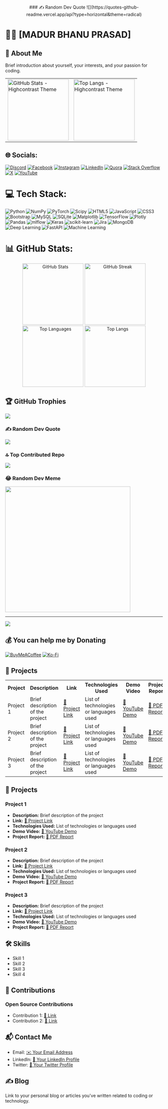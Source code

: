 <div align="center" style="width: 100%;">
  ### ✍️ Random Dev Quote
  ![](https://quotes-github-readme.vercel.app/api?type=horizontal&theme=radical)
</div>

# 👨‍💻 [MADUR BHANU PRASAD]

## 🌟 About Me
Brief introduction about yourself, your interests, and your passion for coding.
<table>
  <tr>
    <td>
      <img src="https://github-readme-stats.vercel.app/api?username=madurbhanuprasad&theme=highcontrast&show_icons=true" alt="GitHub Stats - Highcontrast Theme" height="195"/>
    </td>
    <td>
      <img src="https://github-readme-stats.vercel.app/api/top-langs/?username=madurbhanuprasad&theme=highcontrast&size_weight=0.5&count_weight=0.5" alt="Top Langs - Highcontrast Theme" height="195"/>
    </td>
  </tr>
</table>



## 🌐 Socials:
[![Discord](https://img.shields.io/badge/Discord-%237289DA.svg?logo=discord&logoColor=white)](https://discord.gg/madurbhanuprasad) [![Facebook](https://img.shields.io/badge/Facebook-%231877F2.svg?logo=Facebook&logoColor=white)](https://facebook.com/madurbhanuprasad) [![Instagram](https://img.shields.io/badge/Instagram-%23E4405F.svg?logo=Instagram&logoColor=white)](https://instagram.com/madurbhanuprasad) [![LinkedIn](https://img.shields.io/badge/LinkedIn-%230077B5.svg?logo=linkedin&logoColor=white)](https://linkedin.com/in/madurbhanuprasad) [![Quora](https://img.shields.io/badge/Quora-%23B92B27.svg?logo=Quora&logoColor=white)](https://quora.com/profile/madurbhanuprasad) [![Stack Overflow](https://img.shields.io/badge/-Stackoverflow-FE7A16?logo=stack-overflow&logoColor=white)](https://stackoverflow.com/users/madurbhanuprasad) [![X](https://img.shields.io/badge/X-black.svg?logo=X&logoColor=white)](https://x.com/madurbhanuprasad) [![YouTube](https://img.shields.io/badge/YouTube-%23FF0000.svg?logo=YouTube&logoColor=white)](https://youtube.com/@madurbhanuprasad) 

# 💻 Tech Stack:
![Python](https://img.shields.io/badge/python-3670A0?style=for-the-badge&logo=python&logoColor=ffdd54) ![NumPy](https://img.shields.io/badge/numpy-%23013243.svg?style=for-the-badge&logo=numpy&logoColor=white) ![PyTorch](https://img.shields.io/badge/PyTorch-%23EE4C2C.svg?style=for-the-badge&logo=PyTorch&logoColor=white) ![Scipy](https://img.shields.io/badge/SciPy-%230C55A5.svg?style=for-the-badge&logo=scipy&logoColor=%white) ![HTML5](https://img.shields.io/badge/html5-%23E34F26.svg?style=for-the-badge&logo=html5&logoColor=white) ![JavaScript](https://img.shields.io/badge/javascript-%23323330.svg?style=for-the-badge&logo=javascript&logoColor=%23F7DF1E) ![CSS3](https://img.shields.io/badge/css3-%231572B6.svg?style=for-the-badge&logo=css3&logoColor=white) ![Bootstrap](https://img.shields.io/badge/bootstrap-%238511FA.svg?style=for-the-badge&logo=bootstrap&logoColor=white) ![MySQL](https://img.shields.io/badge/mysql-4479A1.svg?style=for-the-badge&logo=mysql&logoColor=white) ![SQLite](https://img.shields.io/badge/sqlite-%2307405e.svg?style=for-the-badge&logo=sqlite&logoColor=white) ![Matplotlib](https://img.shields.io/badge/Matplotlib-%23ffffff.svg?style=for-the-badge&logo=Matplotlib&logoColor=black) ![TensorFlow](https://img.shields.io/badge/TensorFlow-%23FF6F00.svg?style=for-the-badge&logo=TensorFlow&logoColor=white) ![Plotly](https://img.shields.io/badge/Plotly-%233F4F75.svg?style=for-the-badge&logo=plotly&logoColor=white) ![Pandas](https://img.shields.io/badge/pandas-%23150458.svg?style=for-the-badge&logo=pandas&logoColor=white) ![mlflow](https://img.shields.io/badge/mlflow-%23d9ead3.svg?style=for-the-badge&logo=numpy&logoColor=blue) ![Keras](https://img.shields.io/badge/Keras-%23D00000.svg?style=for-the-badge&logo=Keras&logoColor=white) ![scikit-learn](https://img.shields.io/badge/scikit--learn-%23F7931E.svg?style=for-the-badge&logo=scikit-learn&logoColor=white) ![Jira](https://img.shields.io/badge/jira-%230A0FFF.svg?style=for-the-badge&logo=jira&logoColor=white) ![MongoDB](https://img.shields.io/badge/MongoDB-%234ea94b.svg?style=for-the-badge&logo=mongodb&logoColor=white)
![Deep Learning](https://img.shields.io/badge/Deep_Learning-%230A0FFF.svg?style=for-the-badge&logo=deeplearning&logoColor=white)
![FastAPI](https://img.shields.io/badge/FastAPI-%2300C4B4.svg?style=for-the-badge&logo=fastapi&logoColor=white)
![Machine Learning](https://img.shields.io/badge/Machine_Learning-%23FF6F00.svg?style=for-the-badge&logo=machinelearning&logoColor=white)


# 📊 GitHub Stats:
<div align="center">
  <img src="https://github-readme-stats.vercel.app/api?username=madurbhanuprasad&theme=dark&hide_border=false&include_all_commits=true&count_private=true" alt="GitHub Stats" height="195"/>
  <img src="https://github-readme-streak-stats.herokuapp.com/?user=madurbhanuprasad&theme=dark&hide_border=false" alt="GitHub Streak" height="195"/>
  <img src="https://github-readme-stats.vercel.app/api/top-langs/?username=madurbhanuprasad&theme=dark&hide_border=false&include_all_commits=true&count_private=true&layout=compact" alt="Top Languages" height="195"/>
  <img src="https://github-readme-stats.vercel.app/api/top-langs/?username=madurbhanuprasad&theme=dark&hide_border=false&size_weight=0.5&count_weight=0.5" alt="Top Langs" height="195"/>
</div>


## 🏆 GitHub Trophies
![](https://github-profile-trophy.vercel.app/?username=madurbhanuprasad&theme=juicyfresh&no-frame=false&no-bg=false&margin-w=4)

### ✍️ Random Dev Quote
![](https://quotes-github-readme.vercel.app/api?type=horizontal&theme=radical)

### 🔝 Top Contributed Repo
![](https://github-contributor-stats.vercel.app/api?username=madurbhanuprasad&limit=5&theme=dark&combine_all_yearly_contributions=true)

### 😂 Random Dev Meme
<img src='https://memer-new.vercel.app/' style="height: 400px;"/>

---
[![](https://visitcount.itsvg.in/api?id=madurbhanuprasad&icon=0&color=5)](https://visitcount.itsvg.in)

  ## 💰 You can help me by Donating
  [![BuyMeACoffee](https://img.shields.io/badge/Buy%20Me%20a%20Coffee-ffdd00?style=for-the-badge&logo=buy-me-a-coffee&logoColor=black)](https://buymeacoffee.com/madurbhanuprasad) [![Ko-Fi](https://img.shields.io/badge/Ko--fi-F16061?style=for-the-badge&logo=ko-fi&logoColor=white)](https://ko-fi.com/madurbhanuprasad) 

  
<!-- Proudly created with GPRM ( https://gprm.itsvg.in ) --> 

## 🚀 Projects

<table>
  <tr>
    <th>Project</th>
    <th>Description</th>
    <th>Link</th>
    <th>Technologies Used</th>
    <th>Demo Video</th>
    <th>Project Report</th>
  </tr>
  <tr>
    <td>Project 1</td>
    <td>Brief description of the project</td>
    <td><a href="link">🔗 Project Link</a></td>
    <td>List of technologies or languages used</td>
    <td><a href="video_link">🎥 YouTube Demo</a></td>
    <td><a href="report_link">📄 PDF Report</a></td>
  </tr>
  <tr>
    <td>Project 2</td>
    <td>Brief description of the project</td>
    <td><a href="link">🔗 Project Link</a></td>
    <td>List of technologies or languages used</td>
    <td><a href="video_link">🎥 YouTube Demo</a></td>
    <td><a href="report_link">📄 PDF Report</a></td>
  </tr>
  <tr>
    <td>Project 3</td>
    <td>Brief description of the project</td>
    <td><a href="link">🔗 Project Link</a></td>
    <td>List of technologies or languages used</td>
    <td><a href="video_link">🎥 YouTube Demo</a></td>
    <td><a href="report_link">📄 PDF Report</a></td>
  </tr>
</table>


## 🚀 Projects
### Project 1
- **Description:** Brief description of the project
- **Link:** [🔗 Project Link](link)
- **Technologies Used:** List of technologies or languages used
- **Demo Video:** [🎥 YouTube Demo](video_link)
- **Project Report:** [📄 PDF Report](report_link)

### Project 2
- **Description:** Brief description of the project
- **Link:** [🔗 Project Link](link)
- **Technologies Used:** List of technologies or languages used
- **Demo Video:** [🎥 YouTube Demo](video_link)
- **Project Report:** [📄 PDF Report](report_link)

### Project 3
- **Description:** Brief description of the project
- **Link:** [🔗 Project Link](link)
- **Technologies Used:** List of technologies or languages used
- **Demo Video:** [🎥 YouTube Demo](video_link)
- **Project Report:** [📄 PDF Report](report_link)

## 🛠️ Skills
- Skill 1
- Skill 2
- Skill 3
- Skill 4

## 🤝 Contributions
### Open Source Contributions
- Contribution 1: [🔗 Link](link)
- Contribution 2: [🔗 Link](link)

## 📬 Contact Me
- Email: [✉️ Your Email Address](mailto:MADURBHANUPRASAD092GMAIL.COM)
- LinkedIn: [🔗 Your LinkedIn Profile](https://www.linkedin.com/in/bhanu-prasad-a158b22b1/)
- Twitter: [🔗 Your Twitter Profile](https://twitter.com/yourhandle)

## ✍️ Blog
Link to your personal blog or articles you've written related to coding or technology.

